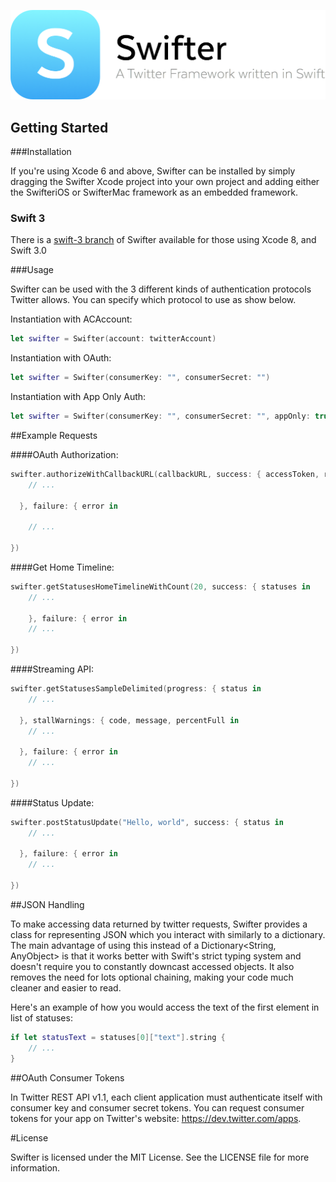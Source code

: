 <p align="center" >
  <img src="swifter_logo.png" alt="Swifter" title="Swifter" width="563">
</p>

## Getting Started

###Installation

If you're using Xcode 6 and above, Swifter can be installed by simply dragging the Swifter Xcode project into your own project and adding either the SwifteriOS or SwifterMac framework as an embedded framework.

### Swift 3

There is a [swift-3 branch](/mattdonnelly/Swifter/tree/swift-3) of Swifter available for those using Xcode 8, and Swift 3.0

###Usage

Swifter can be used with the 3 different kinds of authentication protocols Twitter allows. You can specify which protocol to use as show below.

Instantiation with ACAccount:

```swift
let swifter = Swifter(account: twitterAccount)
```

Instantiation with OAuth:

```swift
let swifter = Swifter(consumerKey: "", consumerSecret: "")
```

Instantiation with App Only Auth:

```swift
let swifter = Swifter(consumerKey: "", consumerSecret: "", appOnly: true)
```

##Example Requests

####OAuth Authorization:

```swift
swifter.authorizeWithCallbackURL(callbackURL, success: { accessToken, response in
	// ...

  }, failure: { error in

	// ...

})
```

####Get Home Timeline:

```swift
swifter.getStatusesHomeTimelineWithCount(20, success: { statuses in
	// ...

	}, failure: { error in
    // ...

})
```

####Streaming API:

```swift
swifter.getStatusesSampleDelimited(progress: { status in
	// ...

  }, stallWarnings: { code, message, percentFull in
    // ...

  }, failure: { error in
    // ...

})
```

####Status Update:

```swift
swifter.postStatusUpdate("Hello, world", success: { status in
    // ...

  }, failure: { error in
    // ...

})
```

##JSON Handling

To make accessing data returned by twitter requests, Swifter provides a class for representing JSON which you interact with similarly to a dictionary. The main advantage of using this instead of a Dictionary<String, AnyObject> is that it works better with Swift's strict typing system and doesn't require you to constantly downcast accessed objects. It also removes the need for lots optional chaining, making your code much cleaner and easier to read.

Here's an example of how you would access the text of the first element in list of statuses:

```swift
if let statusText = statuses[0]["text"].string {
    // ...
}
```

##OAuth Consumer Tokens

In Twitter REST API v1.1, each client application must authenticate itself with consumer key and consumer secret tokens. You can request consumer tokens for your app on Twitter's website: https://dev.twitter.com/apps.

#License

Swifter is licensed under the MIT License. See the LICENSE file for more information.
